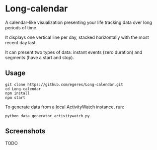 # Long-calendar

A calendar-like visualization presenting your life tracking data over long periods of time.

It displays one vertical line per day, stacked horizontally with the most recent day last.

It can present two types of data: instant events (zero duration) and segments (have a start and stop).

## Usage

```
git clone https://github.com/egeres/Long-calendar.git
cd Long-calendar
npm install
npm start
```

To generate data from a local ActivityWatch instance, run:

```
python data_generator_activitywatch.py
```

## Screenshots

TODO

